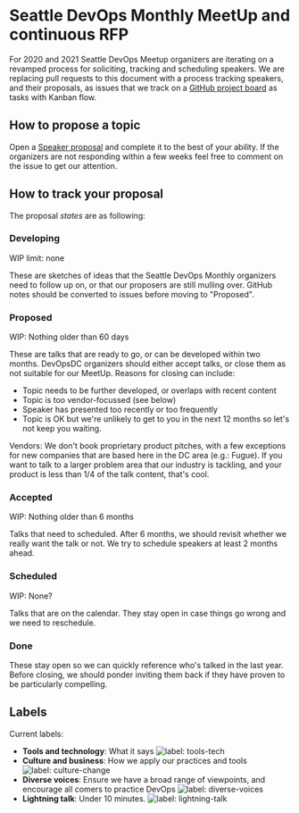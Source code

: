 # Seattle DevOps Monthly MeetUp and continuous RFP

For 2020 and 2021 Seattle DevOps Meetup organizers are iterating on a revamped process for soliciting, tracking and scheduling speakers. We are replacing pull requests to this document with a process tracking speakers, and their proposals, as issues that we track on a [GitHub project board](https://github.com/devopsdc/devopsdc/projects/1) as tasks with Kanban flow.

## How to propose a topic

Open a [Speaker proposal](https://github.com/jasongrimesdotcom/Seattle-DevOps-Meetup/new?template=speaker-proposal-.md) and complete it to the best of your ability. If the organizers are not responding within a few weeks feel free to comment on the issue to get our attention.

## How to track your proposal

The proposal _states_ are as following:

### Developing

WIP limit: none

These are sketches of ideas that the Seattle DevOps Monthly organizers need to follow up on, or that our proposers are still mulling over. GitHub notes should be converted to issues before moving to "Proposed".

### Proposed

WIP: Nothing older than 60 days

These are talks that are ready to go, or can be developed within two months. DevOpsDC organizers should either accept talks, or close them as not suitable for our MeetUp. Reasons for closing can include:

* Topic needs to be further developed, or overlaps with recent content
* Topic is too vendor-focussed (see below)
* Speaker has presented too recently or too frequently
* Topic is OK but we're unlikely to get to you in the next 12 months so let's not keep you waiting.

Vendors: We don't book proprietary product pitches, with a few exceptions for new companies that are based here in the DC area (e.g.: Fugue). If you want to talk to a larger problem area that our industry is tackling, and your product is less than 1/4 of the talk content, that's cool.

### Accepted

WIP: Nothing older than 6 months

Talks that need to scheduled. After 6 months, we should revisit whether we really want the talk or not. We try to schedule speakers at least 2 months ahead.

### Scheduled

WIP: None?

Talks that are on the calendar. They stay open in case things go wrong and we need to reschedule.

### Done

These stay open so we can quickly reference who's talked in the last year. Before closing, we should ponder inviting them back if they have proven to be particularly compelling.

## Labels

Current labels:

* **Tools and technology**: What it says ![label: tools-tech][~tools-tech]
* **Culture and business**: How we apply our practices and tools ![label: culture-change][~culture-change]
* **Diverse voices**: Ensure we have a broad range of viewpoints, and encourage all comers to practice DevOps ![label: diverse-voices][~diverse-voices]
* **Lightning talk**: Under 10 minutes. ![label: lightning-talk][~lightning-talk]

[~culture-change]: https://img.shields.io/badge/-culture%20%26%20change-5511bb.svg
[~tools-tech]: https://img.shields.io/badge/-tools%20%26%20tech-84b6eb.svg
[~diverse-voices]: https://img.shields.io/badge/-diverse%20voices-cc317c.svg
[~lightning-talk]: https://img.shields.io/badge/-lightning%20talk-000000.svg


